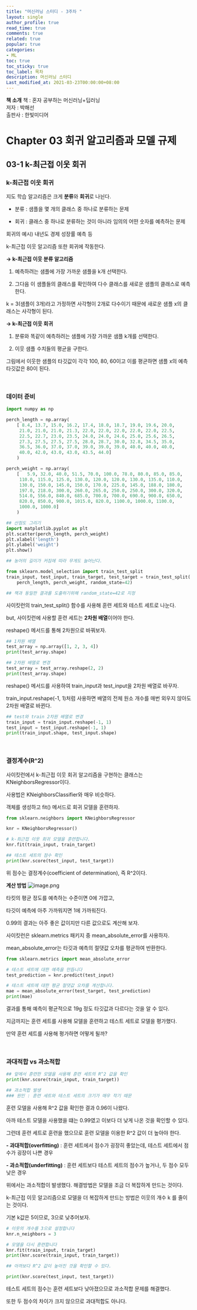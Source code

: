 ```yaml
---
title: "머신러닝 스터디 - 3주차 "
layout: single
author_profile: true
read_time: true
comments: true
related: true
popular: true
categories:
- ML
toc: true
toc_sticky: true
toc_label: 목차
description: 머신러닝 스터디
Last_modified_at: 2021-03-23T00:00:00+08:00
---
```


**책 소개**
책 : 혼자 공부하는 머신러닝+딥러닝<br>
저자 : 박해선<br>
출판사 : 한빛미디어<br>


# Chapter 03 회귀 알고리즘과 모델 규제

## 03-1 k-최근접 이웃 회귀

### k-최근접 이웃 회귀

지도 학습 알고리즘은 크게 **분류**와 **회귀**로 나뉜다.

- 분류 : 샘플을 몇 개의 클래스 중 하나로 분류하는 문제

- 회귀 : 클래스 중 하나로 분류하는 것이 아니라 임의의 어떤 숫자를 예측하는 문제

회귀의 예시) 내년도 경제 성장률 예측 등

k-최근접 이웃 알고리즘 또한 회귀에 작동한다.

**-> k-최근접 이웃 분류 알고리즘**

1. 예측하려는 샘플에 가장 가까운 샘플을 k개 선택한다.

2. 그다음 이 샘플들의 클래스를 확인하여 다수 클래스를 새로운 샘플의 클래스로 예측한다.

k = 3(샘플이 3개)라고 가정하면 사각형이 2개로 다수이기 때문에 새로운 샘플 x의 클래스는 사각형이 된다.

**-> k-최근접 이웃 회귀**

1. 분류와 똑같이 예측하려는 샘플에 가장 가까운 샘플 k개를 선택한다.

2. 이웃 샘플 수치들의 평균을 구한다.

그림에서 이웃한 샘플의 타깃값이 각각 100, 80, 60이고 이를 평균하면 샘플 x의 예측 타깃값은 80이 된다.

<br>

### 데이터 준비

```python
import numpy as np

perch_length = np.array(
    [ 8.4, 13.7, 15.0, 16.2, 17.4, 18.0, 18.7, 19.0, 19.6, 20.0, 
     21.0, 21.0, 21.0, 21.3, 22.0, 22.0, 22.0, 22.0, 22.0, 22.5, 
     22.5, 22.7, 23.0, 23.5, 24.0, 24.0, 24.6, 25.0, 25.6, 26.5, 
     27.3, 27.5, 27.5, 27.5, 28.0, 28.7, 30.0, 32.8, 34.5, 35.0, 
     36.5, 36.0, 37.0, 37.0, 39.0, 39.0, 39.0, 40.0, 40.0, 40.0, 
     40.0, 42.0, 43.0, 43.0, 43.5, 44.0]
    )

perch_weight = np.array(
    [   5.9, 32.0, 40.0, 51.5, 70.0, 100.0, 78.0, 80.0, 85.0, 85.0, 
     110.0, 115.0, 125.0, 130.0, 120.0, 120.0, 130.0, 135.0, 110.0, 
     130.0, 150.0, 145.0, 150.0, 170.0, 225.0, 145.0, 188.0, 180.0, 
     197.0, 218.0, 300.0, 260.0, 265.0, 250.0, 250.0, 300.0, 320.0, 
     514.0, 556.0, 840.0, 685.0, 700.0, 700.0, 690.0, 900.0, 650.0,
     820.0, 850.0, 900.0, 1015.0, 820.0, 1100.0, 1000.0, 1100.0, 
     1000.0, 1000.0]
    )
```

```python
## 산점도 그리기
import matplotlib.pyplot as plt
plt.scatter(perch_length, perch_weight)
plt.xlabel('length')
plt.ylabel('weight')
plt.show()

## 농어의 길이가 커짐에 따라 무게도 늘어난다.
```

```python
from sklearn.model_selection import train_test_split
train_input, test_input, train_target, test_target = train_test_split(
    perch_length, perch_weight, random_state=42)

## 책과 동일한 결과를 도출하기위해 random_state=42로 지정
```

사이킷런의 train_test_split() 함수를 사용해 훈련 세트와 테스트 세트로 나눈다.

but, 사이킷런에 사용할 훈련 세트는 **2차원 배열**이어야 한다.

reshape() 메서드를 통해 2차원으로 바꿔보자.

```python
## 1차원 배열
test_array = np.array([1, 2, 3, 4])
print(test_array.shape)
```

```python
## 2차원 배열로 변경
test_array = test_array.reshape(2, 2)
print(test_array.shape)
```

reshape() 메서드를 사용하여 train_input과 test_input을 2차원 배열로 바꾸자.

train_input.reshape(-1, 1)처럼 사용하면 배열의 전체 원소 개수를 매번 외우지 않아도 2차원 배열로 바뀐다.

```python
## test와 train 2차원 배열로 변경
train_input = train_input.reshape(-1, 1)
test_input = test_input.reshape(-1, 1)
print(train_input.shape, test_input.shape)
```

<br>

### 결정계수(R^2)

사이킷런에서 k-최근접 이웃 회귀 알고리즘을 구현하는 클래스는 KNeighborsRegressor이다.

사용법은 KNeighborsClassifier와 매우 비슷하다.

객체를 생성하고 fit() 메서드로 회귀 모델을 훈련하자.

```python
from sklearn.neighbors import KNeighborsRegressor

knr = KNeighborsRegressor()

# k-최근접 이웃 회귀 모델을 훈련합니다.
knr.fit(train_input, train_target)
```

```python
## 테스트 세트의 점수 확인
print(knr.score(test_input, test_target))
```

위 점수는 결정계수(coefficient of determination), 즉 R^2이다.

**계산 방법**
![image.png](attachment:image.png)

타킷의 평균 정도를 예측하는 수준이면 0에 가깝고,

타깃이 예측에 아주 가까워지면 1에 가까워진다.

0.99의 결과는 아주 좋은 값이지만 다른 값으로도 계산해 보자.

사이킷런은 sklearn.metrics 패키지 중 mean_absolute_error를 사용하자.

mean_absolute_error는 타깃과 예측의 절댓값 오차를 평균하여 반환한다.

```python
from sklearn.metrics import mean_absolute_error

# 테스트 세트에 대한 예측을 만듭니다
test_prediction = knr.predict(test_input)

# 테스트 세트에 대한 평균 절댓값 오차를 계산합니다.
mae = mean_absolute_error(test_target, test_prediction)
print(mae)
```

결과를 통해 예측이 평균적으로 19g 정도 타깃값과 다르다는 것을 알 수 있다.

지금까지는 훈련 세트를 사용해 모델을 훈련하고 테스트 세트로 모델을 평가했다.

만약 훈련 세트를 사용해 평가하면 어떻게 될까?

<br>

### 과대적합 vs 과소적합

```python
## 앞에서 훈련한 모델을 사용해 훈련 세트의 R^2 값을 확인
print(knr.score(train_input, train_target))

## 과소적합 발생
### 원인 : 훈련 세트와 테스트 세트의 크기가 매우 작기 때문
```

훈련 모델을 사용해 R^2 값을 확인한 결과 0.96이 나왔다.

아까 테스트 모델을 사용했을 떄는 0.99였고 이보다 더 낮게 나온 것을 확인할 수 있다.

그런데 훈련 세트로 훈련을 했으므로 훈련 모델을 이용한 R^2 값이 더 높아야 한다.

**- 과대적합(overfitting)** : 훈련 세트에서 점수가 굉장히 좋았는데, 테스트 세트에서 점수가 굉장이 나쁜 경우

**- 과소적합(underfitting)** : 훈련 세트보다 테스트 세트의 점수가 높거나, 두 점수 모두 낮은 경우

위에서는 과소적합이 발생했다. 해결방법은 모델을 조금 더 복잡하게 만드는 것이다.

k-최근접 이웃 알고리즘으로 모델을 더 복잡하게 만드는 방법은 이웃의 개수 k 를 줄이는 것이다.

기본 k값은 5이므로, 3으로 낮추어보자.

```python
# 이웃의 개수를 3으로 설정합니다
knr.n_neighbors = 3

# 모델을 다시 훈련합니다
knr.fit(train_input, train_target)
print(knr.score(train_input, train_target))

## 아까보다 R^2 값이 높아진 것을 확인할 수 있다.
```

```python
print(knr.score(test_input, test_target))
```

테스트 세트의 점수는 훈련 세트보다 낮아졌으므로 과소적합 문제를 해결했다.

또한 두 점수의 차이가 크지 않으므로 과대적합도 아니다.

```python

```

```python

```

```python

```

```python

```

```python

```

```python

```

```python

```


